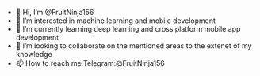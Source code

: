 - 👋 Hi, I’m @FruitNinja156
- 👀 I’m interested in machine learning and mobile development
- 🌱 I’m currently learning deep learning and cross platform mobile app development
- 💞️ I’m looking to collaborate on the mentioned areas to the extenet of my knowledge
- 📫 How to reach me Telegram:@FruitNinja156

<!---
FruitNinja156/FruitNinja156 is a ✨ special ✨ repository because its `README.md` (this file) appears on your GitHub profile.
You can click the Preview link to take a look at your changes.
--->
